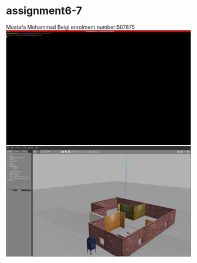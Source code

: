 # assignment6-7
Mostafa Mohammad Beigi enrolment number:507875
![alt text](https://github.com/mostafa10066/Aeronautical/blob/master/images/01.JPG?raw=true)
![alt text](https://github.com/mostafa10066/Aeronautical/blob/master/images/02.JPG?raw=true)
